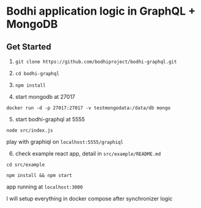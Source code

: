 # Bodhi application logic in GraphQL + MongoDB

## Get Started
1. `git clone https://github.com/bodhiproject/bodhi-graphql.git`

2. `cd bodhi-graphql`

3. `npm install`

4. start mongodb at 27017

`docker run -d -p 27017:27017 -v testmongodata:/data/db mongo`

5. start bodhi-graphql at 5555

`node src/index.js`

play with graphiql on `localhost:5555/graphiql`

6. check example react app, detail in `src/example/README.md`

`cd src/example`

`npm install && npm start`

app running at `localhost:3000`


I will setup everything in docker compose after synchronizer logic